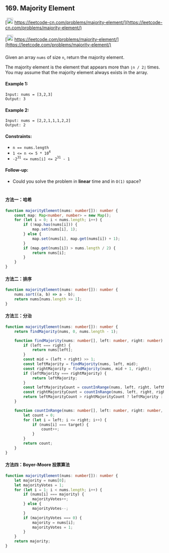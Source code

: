 ## 169. Majority Element

[<img src="https://static.leetcode-cn.com/cn-mono-assets/production/assets/logo-dark-cn.c42314a8.svg" height="20" /> https://leetcode-cn.com/problems/majority-element/](https://leetcode-cn.com/problems/majority-element/)

[<img src="https://assets.leetcode.com/static_assets/public/webpack_bundles/images/logo-dark.e99485d9b.svg" height="20"/> https://leetcode.com/problems/majority-element/](https://leetcode.com/problems/majority-element/)

###

Given an array `nums` of size `n`, return the majority element.

The majority element is the element that appears more than `⌊n / 2⌋` times. You may assume that the majority element always exists in the array.

#### Example 1:

```
Input: nums = [3,2,3]
Output: 3
```

#### Example 2:

```
Input: nums = [2,2,1,1,1,2,2]
Output: 2
```

#### Constraints:

-   `n == nums.length`
-   `1 <= n <= 5 * 10`<sup>`4`</sup>
-   `-2`<sup>`31`</sup>` <= nums[i] <= 2`<sup>`31`</sup>` - 1`

#### Follow-up:

-   Could you solve the problem in **linear** time and in `O(1)` space?

#

#### 方法一：哈希

```ts
function majorityElement(nums: number[]): number {
    const map: Map<number, number> = new Map();
    for (let i = 0; i < nums.length; i++) {
        if (!map.has(nums[i])) {
            map.set(nums[i], 1);
        } else {
            map.set(nums[i], map.get(nums[i]) + 1);
        }
        if (map.get(nums[i]) > nums.length / 2) {
            return nums[i];
        }
    }
}
```

#### 方法二：排序

```ts
function majorityElement(nums: number[]): number {
    nums.sort((a, b) => a - b);
    return nums[nums.length >> 1];
}
```

#### 方法三：分治

```ts
function majorityElement(nums: number[]): number {
    return findMajority(nums, 0, nums.length - 1);

    function findMajority(nums: number[], left: number, right: number): number {
        if (left === right) {
            return nums[left];
        }
        const mid = (left + right) >> 1;
        const leftMajority = findMajority(nums, left, mid);
        const rightMajority = findMajority(nums, mid + 1, right);
        if (leftMajority === rightMajority) {
            return leftMajority;
        }
        const leftMajorityCount = countInRange(nums, left, right, leftMajority);
        const rightMajorityCount = countInRange(nums, left, right, rightMajority);
        return leftMajorityCount > rightMajorityCount ? leftMajority : rightMajority;
    }

    function countInRange(nums: number[], left: number, right: number, target: number) {
        let count = 0;
        for (let i = left; i <= right; i++) {
            if (nums[i] === target) {
                count++;
            }
        }
        return count;
    }
}
```

#### 方法四：Boyer-Moore 投票算法

```ts
function majorityElement(nums: number[]): number {
    let majority = nums[0];
    let majorityVotes = 1;
    for (let i = 1; i < nums.length; i++) {
        if (nums[i] === majority) {
            majorityVotes++;
        } else {
            majorityVotes--;
        }
        if (majorityVotes === 0) {
            majority = nums[i];
            majorityVotes = 1;
        }
    }
    return majority;
}
```
